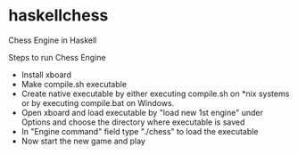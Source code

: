 haskellchess
============

Chess Engine in Haskell

Steps to run Chess Engine
* Install xboard
* Make compile.sh executable
* Create native executable by either executing compile.sh on *nix systems or by executing compile.bat on Windows.
* Open xboard and load executable by "load new 1st engine" under Options and choose the directory where executable is saved
* In "Engine command" field type "./chess" to load the executable
* Now start the new game and play
